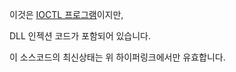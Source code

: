 이것은 [IOCTL 프로그램](https://github.com/lastime1650/C.ProtegoAI/tree/main/AGENT/Windows_User_KernelLoader)이지만, 

DLL 인젝션 코드가 포함되어 있습니다.

이 소스코드의 최신상태는 위 하이퍼링크에서만 유효합니다.
